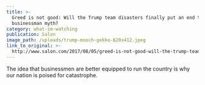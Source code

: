 ```yaml
---
title: >-
  Greed is not good: Will the Trump team disasters finally put an end to the
  businessman myth?
category: what-im-watching
publication: Salon
image_path: /uploads/trump-mooch-gekko-620x412.jpeg
link_to_original: >-
  http://www.salon.com/2017/08/05/greed-is-not-good-will-the-trump-team-disasters-finally-put-an-end-to-the-businessman-myth/
---
```



The idea that businessmen are better equipped to run the country is why our nation is poised for catastrophe.
